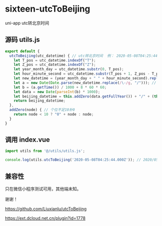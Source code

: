 
# sixteen-utcToBeijing
uni-app utc转北京时间 

## 源码 utils.js
```javascript
export default {
  utcToBeijing(utc_datetime) { // utc转北京时间  例： 2020-05-08T04:25:44.000Z  -> 2020/05/08 12:25
    let T_pos = utc_datetime.indexOf("T");
    let Z_pos = utc_datetime.indexOf("Z");
    let year_month_day = utc_datetime.substr(0, T_pos);
    let hour_minute_second = utc_datetime.substr(T_pos + 1, Z_pos - T_pos - 1);
    let new_datetime = (year_month_day + " " + hour_minute_second).replace(/\.000/g, ""); // 去掉结尾.000  .replace(/\.|0+$/g, "")
    let a = new Date(Date.parse(new_datetime.replace(/\-/g, "/"))); // - ios不支持，所以替换为 / 
    let b = (a.getTime()) / 1000 + 8 * 60 * 60;
    let data = new Date(parseInt(b) * 1000);
    let beijing_datetime = this.addZero(data.getFullYear()) + "/" + (this.addZero(data.getMonth() + 1)) + "/" + this.addZero(data.getDate()) + " " + this.addZero(data.getHours()) + ":" + this.addZero(data.getMinutes());
    return beijing_datetime;
  },
  addZero(node) { // 个位不足10补0
    return node < 10 ? "0" + node : node;
  }
}

```

## 调用 index.vue


```javascript
import utils from '@/utils/utils.js';

console.log(utils.utcToBeijing('2020-05-08T04:25:44.000Z')); // 2020/05/08 12:25
```
## 兼容性
只在微信小程序测试可用，其他端未知。


谢谢！

https://github.com/Liuxianlu/utcToBeijing

https://ext.dcloud.net.cn/plugin?id=1778
